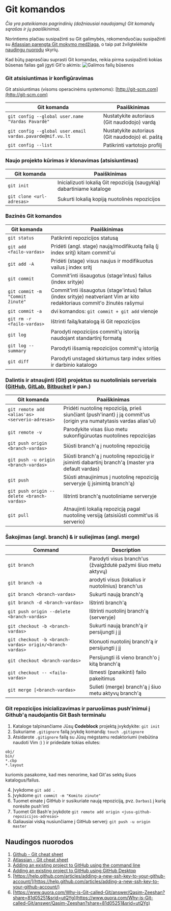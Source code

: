 Git komandos
============

_Čia yra pateikiamas pagrindinių (dažniausiai naudojamų) Git komandų sąrašas ir jų paaiškinimai._

Norintiems plačiau susipažinti su Git galimybės, rekomenduočiau susipažinti su [Atlassian parengta Git mokymo medžiaga](https://www.atlassian.com/git/tutorials), o taip pat žvilgtelėkite [naudingų nuorodų](#naudingos-nuorodos) skyrių.

Kad būtų paprasčiau suprasti Git komandas, reikia pirma susipažinti kokias būsenas failas gali įgyti Git'o akimis: ![Galimos failų būsenos](https://image.slidesharecdn.com/gittutorial-150724014321-lva1-app6891/95/git-tutorial-8-638.jpg?cb=1437702443)

### Git atsisiuntimas ir konfigūravimas

Git atsisiuntimas (visoms operacinėms systemoms): [http://git-scm.com](http://git-scm.com)

| Git komanda | Paaiškinimas |
| ----------- | ------------ |
| `git config --global user.name "Vardas Pavardė"`           | Nustatykite autoriaus (Git naudodojo) vardą     |
| `git config --global user.email vardas.pavarde@mif.vu.lt`  | Nustatykite autoriaus (Git naudodojo) el. paštą |
| `git config --list`  | Patikrinti vartotojo profilį |

### Naujo projekto kūrimas ir klonavimas (atsisiuntimas) 

| Git komanda | Paaiškinimas |
| ----------- | ------------ |
| `git init`  | Inicializuoti lokalią Git repoziciją (saugyklą) dabartiniame kataloge |
| `git clone <url-adresas>` | Sukurti lokalią kopiją nuotolinės repozicijos           |

### Bazinės Git komandos

| Git komanda | Paaiškinimas |
| ----------- | ------------ |
| `git status` | Patikrinti repozicijos statusą |
| `git add <failo-vardas>` | Pridėti (angl. stage) naują/modifikuotą failą (į index sritį) kitam commit'ui |
| `git add -A` | Pridėti (stage) visus naujus ir modifikuotus vailus į index sritį |
| `git commit`  | Commit'inti išsaugotus (stage'intus) failus (index srityje) |
| `git commit -m "Commit žinutė"` | Commit'inti išsaugotus (stage'intus) failus (index srityje) neatveriant Vim ar kito redaktoriaus commit'o žinutės rašymui |
| `git commit -a` | dvi komandos: `git commit + git add` vienoje |
| `git rm -r <failo-vardas>` | Ištrinti failą/katalogą iš Git repozicijos |
| `git log` | Parodyti repozicijos commit'ų istoriją naudojant standartinį formatą |
| `git log --summary` | Parodyti išsamią repozicijos commit'ų istoriją |t
| `git diff` | Parodyti unstaged skirtumus tarp index srities ir darbinio katalogo |

### Dalintis ir atnaujinti (Git) projektus su nuotoliniais serveriais ([GitHub](http://www.github.com/), [GitLab](http://www.gitlab.com/), [Bitbucket](https://bitbucket.org/) ir pan.)

| Git komanda | Paaiškinimas |
| ----------- | ------------ |
| `git remote add <alias'as> <serverio-adresas>` | Pridėti nuotolinę repoziciją, prieš siunčiant (push'inant) į ją commit'us (origin yra numatytasis vardas alias'ui) |
| `git remote -v` | Parodykite visas šiuo metu sukonfigūruotas nuotolines repozicijas |
| `git push origin <branch-vardas>` | Siūsti branch'ą į nuotolinę repoziciją |
| `git push -u origin <branch-vardas>` | Siūsti branch'ą į nuotolinę repoziciją ir įsiminti dabartinį branch'ą (master yra default vardas) |
| `git push` | Siūsti atnaujinimus į nuotolinę repoziciją serveryje (į įsimintą branch'ą) |
| `git push origin --delete <branch-vardas>` | Ištrinti branch'ą nuotoliniame serveryje |
| `git pull` | Atnaujinti lokalią repozicją pagal nuotolinę versiją (atsisiūsti commit'us iš serverio) |

### Šakojimas (angl. branch) & ir suliejimas (angl. merge)

| Command | Description |
| ------- | ----------- |
| `git branch` | Parodyti visus branch'us (žvaigždutė pažymi šiuo metu aktyvų) |
| `git branch -a` | arodyti visus (lokalius ir nuotolinius) branch'us |
| `git branch <branch-vardas>` | Sukurti naują branch'ą |
| `git branch -d <branch-vardas>` | Ištrinti branch'ą |
| `git push origin --delete <branch-vardas>` | Ištrinti nuotolinį branch'ą (serveryje) |
| `git checkout -b <branch-vardas>` | Sukurti naują branch'ą ir persijungti į jį |
| `git checkout -b <branch-vardas> origin/<branch-vardas>` | Klonuoti nuotolinį branch'ą ir persijungti į jį |
| `git checkout <branch-vardas>` | Persijungti iš vieno branch'o į kitą branch'ą |
| `git checkout -- <failo-vardas>` | Išmesti (panaikinti) failo pakeitimus |
| `git merge [<branch-vardas>` | Sulieti (merge) branch'ą į šiuo metu aktyvų branch'ą |

### Git repozicijos inicializavimas ir paruošimas push'inimui į Github'ą naudojantis Git Bash terminalu

1. Kataloge talpinančiame Jūsų **Codeblock** projektą įvykdykite: `git init`
2. Sukuriame `.gitignore` failą įvykdę komandą: `touch .gitignore`
3. Atsidarote `.gitignore` failą su Jūsų mėgstamu redaktoriumi (nebūtina naudoti Vim :) ) ir pridedate tokias eilutes:

```
obj/
bin/
*.cbp
*.layout
```
kuriomis pasakome, kad mes nenorime, kad Git'as sektų šiuos katalogus/failus.

4. Įvykdome `git add .`
5. Įvykdome `git commit -m "Komito zinute"`
6. Tuomet einate į GitHub ir susikuriate naują repoziciją, pvz. `Darbas1` į kurią norėsite push'inti
7. Tuomet Git Bash'e įvykdote `git remote add origin <jusu-github-repozicijos-adresas>`
8. Galiausiai viską nusiunčiame į GitHub serverį: `git push -u origin master`

## Naudingos nuorodos

1. [Github - Git cheat sheet](https://education.github.com/git-cheat-sheet-education.pdf)
2. [Atlassian - Git cheat sheet](https://www.atlassian.com/dam/jcr:8132028b-024f-4b6b-953e-e68fcce0c5fa/atlassian-git-cheatsheet.pdf)
3. [Adding an existing project to GitHub using the command line](https://help.github.com/articles/adding-an-existing-project-to-github-using-the-command-line/)
4. [Adding an existing project to GitHub using GitHub Desktop](https://help.github.com/desktop/guides/contributing-to-projects/adding-an-existing-project-to-github-using-github-desktop/)
5. [https://help.github.com/articles/adding-a-new-ssh-key-to-your-github-account/](https://help.github.com/articles/adding-a-new-ssh-key-to-your-github-account/)
6. [https://www.quora.com/Why-is-Git-called-Git/answer/Qasim-Zeeshan?share=81d05251&srid=utQYg](https://www.quora.com/Why-is-Git-called-Git/answer/Qasim-Zeeshan?share=81d05251&srid=utQYg)

